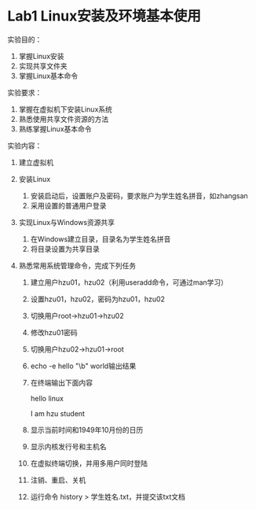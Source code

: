 # Lab1 Linux安装及环境基本使用

实验目的：

1. 掌握Linux安装
2. 实现共享文件夹
3. 掌握Linux基本命令

实验要求：

1. 掌握在虚拟机下安装Linux系统
2. 熟悉使用共享文件资源的方法
3. 熟练掌握Linux基本命令

实验内容：

1. 建立虚拟机

2. 安装Linux

   1. 安装启动后，设置账户及密码，要求账户为学生姓名拼音，如zhangsan
   2. 采用设置的普通用户登录

3. 实现Linux与Windows资源共享

   1. 在Windows建立目录，目录名为学生姓名拼音
   2. 将目录设置为共享目录

4. 熟悉常用系统管理命令，完成下列任务

   1. 建立用户hzu01，hzu02（利用useradd命令，可通过man学习）

   2. 设置hzu01，hzu02，密码为hzu01，hzu02

   3. 切换用户root->hzu01->hzu02

   4. 修改hzu01密码

   5. 切换用户hzu02->hzu01->root

   6. echo -e hello "\b" world输出结果

   7. 在终端输出下面内容

      hello linux

      I am hzu student

   8. 显示当前时间和1949年10月份的日历

   9. 显示内核发行号和主机名

   10. 在虚拟终端切换，并用多用户同时登陆

   11. 注销、重启、关机
   
   12. 运行命令 history > 学生姓名.txt，并提交该txt文档

